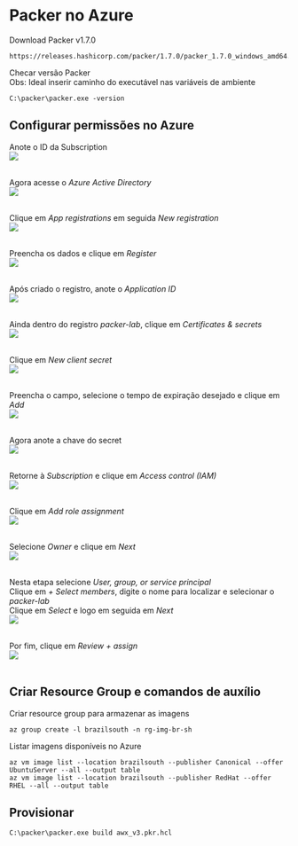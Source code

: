 # Packer no Azure

Download Packer v1.7.0<br>
```
https://releases.hashicorp.com/packer/1.7.0/packer_1.7.0_windows_amd64.zip
```

Checar versão Packer<br>
Obs: Ideal inserir caminho do executável nas variáveis de ambiente<br>
```
C:\packer\packer.exe -version
```

## Configurar permissões no Azure

Anote o ID da Subscription<br>
<kbd>
    <img src="https://github.com/fabiokerber/Packer/blob/main/1.zbx_awx_sh/img/210320221411.png">
</kbd>
<br />
<br />

Agora acesse o *Azure Active Directory*<br>
<kbd>
    <img src="https://github.com/fabiokerber/Packer/blob/main/1.zbx_awx_sh/img/210320221412.png">
</kbd>
<br />
<br />

Clique em *App registrations* em seguida *New registration*<br>
<kbd>
    <img src="https://github.com/fabiokerber/Packer/blob/main/1.zbx_awx_sh/img/210320221413.png">
</kbd>
<br />
<br />

Preencha os dados e clique em *Register*<br>
<kbd>
    <img src="https://github.com/fabiokerber/Packer/blob/main/1.zbx_awx_sh/img/210320221414.png">
</kbd>
<br />
<br />

Após criado o registro, anote o *Application ID*<br>
<kbd>
    <img src="https://github.com/fabiokerber/Packer/blob/main/1.zbx_awx_sh/img/210320221415.png">
</kbd>
<br />
<br />

Ainda dentro do registro *packer-lab*, clique em *Certificates & secrets*<br>
<kbd>
    <img src="https://github.com/fabiokerber/Packer/blob/main/1.zbx_awx_sh/img/210320221416.png">
</kbd>
<br />
<br />

Clique em *New client secret*<br>
<kbd>
    <img src="https://github.com/fabiokerber/Packer/blob/main/1.zbx_awx_sh/img/210320221417.png">
</kbd>
<br />
<br />

Preencha o campo, selecione o tempo de expiração desejado e clique em *Add*<br>
<kbd>
    <img src="https://github.com/fabiokerber/Packer/blob/main/1.zbx_awx_sh/img/210320221418.png">
</kbd>
<br />
<br />

Agora anote a chave do secret<br>
<kbd>
    <img src="https://github.com/fabiokerber/Packer/blob/main/1.zbx_awx_sh/img/210320221419.png">
</kbd>
<br />
<br />

Retorne à *Subscription* e clique em *Access control (IAM)*<br>
<kbd>
    <img src="https://github.com/fabiokerber/Packer/blob/main/1.zbx_awx_sh/img/210320221432.png">
</kbd>
<br />
<br />

Clique em *Add role assignment*<br>
<kbd>
    <img src="https://github.com/fabiokerber/Packer/blob/main/1.zbx_awx_sh/img/210320221433.png">
</kbd>
<br />
<br />

Selecione *Owner* e clique em *Next*<br>
<kbd>
    <img src="https://github.com/fabiokerber/Packer/blob/main/1.zbx_awx_sh/img/210320221434.png">
</kbd>
<br />
<br />

Nesta etapa selecione *User, group, or service principal*<br>
Clique em *+ Select members*, digite o nome para localizar e selecionar o *packer-lab*<br>
Clique em *Select* e logo em seguida em *Next*<br>
<kbd>
    <img src="https://github.com/fabiokerber/Packer/blob/main/1.zbx_awx_sh/img/210320221435.png">
</kbd>
<br />
<br />

Por fim, clique em *Review + assign*<br>
<kbd>
    <img src="https://github.com/fabiokerber/Packer/blob/main/1.zbx_awx_sh/img/210320221436.png">
</kbd>
<br />
<br />


## Criar Resource Group e comandos de auxílio

Criar resource group para armazenar as imagens
```
az group create -l brazilsouth -n rg-img-br-sh
```

Listar imagens disponíveis no Azure
```
az vm image list --location brazilsouth --publisher Canonical --offer UbuntuServer --all --output table
az vm image list --location brazilsouth --publisher RedHat --offer RHEL --all --output table
```

## Provisionar
```
C:\packer\packer.exe build awx_v3.pkr.hcl
```